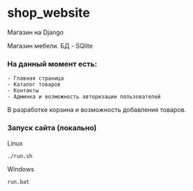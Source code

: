 # shop_website
Магазин на Django

Магазин мебели. БД - SQlite

### На данный момент есть:
    - Главная страница
    - Каталог товаров
    - Контакты
    - Админка и возможность авторизации пользователей

В разработке корзина и возможность добавления товаров. 

### Запуск сайта (локально)

Linux
```
./run.sh
```
Windows 
```
run.bat
```




